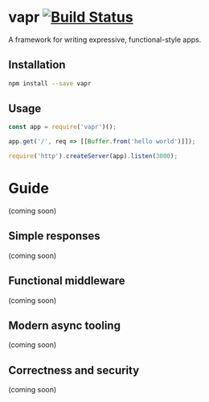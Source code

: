 # vapr [![Build Status](https://travis-ci.org/JoshuaWise/vapr.svg?branch=master)](https://travis-ci.org/JoshuaWise/vapr)
A framework for writing expressive, functional-style apps.

## Installation

```bash
npm install --save vapr
```

## Usage

```js
const app = require('vapr')();

app.get('/', req => [[Buffer.from('hello world')]]);

require('http').createServer(app).listen(3000);
```

# Guide

(coming soon)

## Simple responses

(coming soon)

## Functional middleware

(coming soon)

## Modern async tooling

(coming soon)

## Correctness and security

(coming soon)
